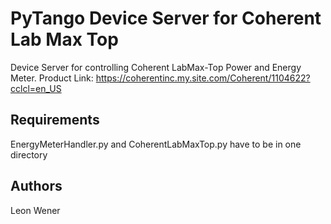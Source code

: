 # PyTango Device Server for Coherent Lab Max Top
Device Server for controlling Coherent LabMax-Top Power and Energy Meter.
Product Link:
https://coherentinc.my.site.com/Coherent/1104622?cclcl=en_US
## Requirements
EnergyMeterHandler.py and CoherentLabMaxTop.py have to be in one directory
## Authors
Leon Wener
